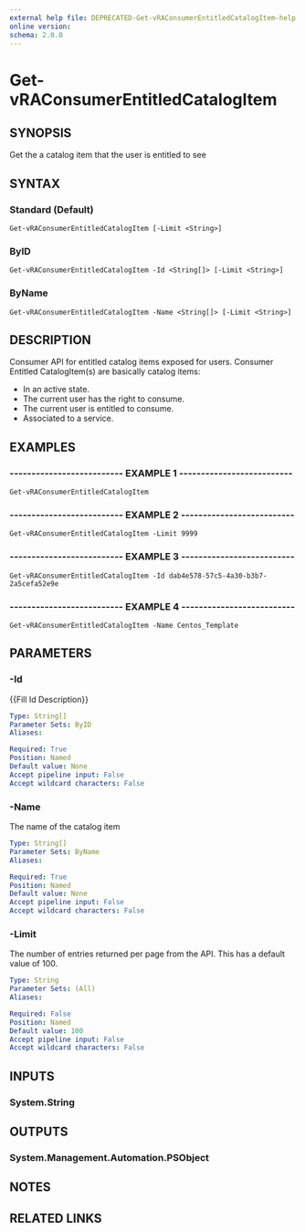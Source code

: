 ```yaml
---
external help file: DEPRECATED-Get-vRAConsumerEntitledCatalogItem-help.xml
online version: 
schema: 2.0.0
---
```


# Get-vRAConsumerEntitledCatalogItem

## SYNOPSIS
Get the a catalog item that the user is entitled to see

## SYNTAX

### Standard (Default)
```
Get-vRAConsumerEntitledCatalogItem [-Limit <String>]
```

### ByID
```
Get-vRAConsumerEntitledCatalogItem -Id <String[]> [-Limit <String>]
```

### ByName
```
Get-vRAConsumerEntitledCatalogItem -Name <String[]> [-Limit <String>]
```

## DESCRIPTION
Consumer API for entitled catalog items exposed for users.
Consumer Entitled CatalogItem(s) are basically catalog items:
- In an active state.
- The current user has the right to consume.
- The current user is entitled to consume.
- Associated to a service.

## EXAMPLES

### -------------------------- EXAMPLE 1 --------------------------
```
Get-vRAConsumerEntitledCatalogItem
```

### -------------------------- EXAMPLE 2 --------------------------
```
Get-vRAConsumerEntitledCatalogItem -Limit 9999
```

### -------------------------- EXAMPLE 3 --------------------------
```
Get-vRAConsumerEntitledCatalogItem -Id dab4e578-57c5-4a30-b3b7-2a5cefa52e9e
```

### -------------------------- EXAMPLE 4 --------------------------
```
Get-vRAConsumerEntitledCatalogItem -Name Centos_Template
```

## PARAMETERS

### -Id
{{Fill Id Description}}

```yaml
Type: String[]
Parameter Sets: ByID
Aliases: 

Required: True
Position: Named
Default value: None
Accept pipeline input: False
Accept wildcard characters: False
```

### -Name
The name of the catalog item

```yaml
Type: String[]
Parameter Sets: ByName
Aliases: 

Required: True
Position: Named
Default value: None
Accept pipeline input: False
Accept wildcard characters: False
```

### -Limit
The number of entries returned per page from the API.
This has a default value of 100.

```yaml
Type: String
Parameter Sets: (All)
Aliases: 

Required: False
Position: Named
Default value: 100
Accept pipeline input: False
Accept wildcard characters: False
```

## INPUTS

### System.String

## OUTPUTS

### System.Management.Automation.PSObject

## NOTES

## RELATED LINKS

